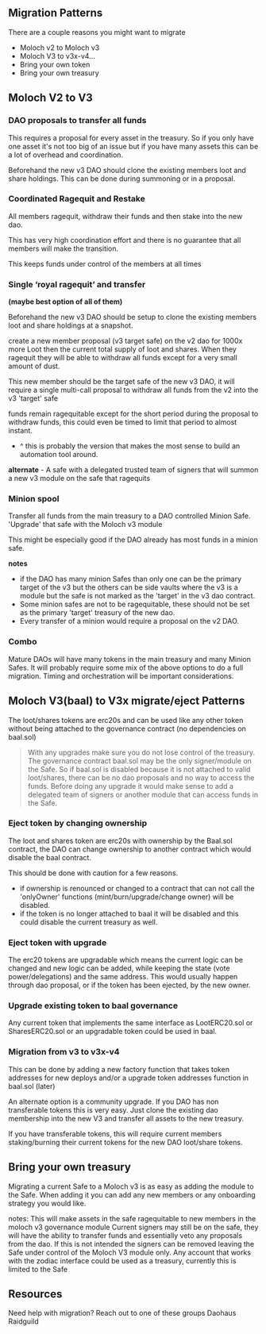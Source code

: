 ## Migration Patterns

There are a couple reasons you might want to migrate
- Moloch v2 to Moloch v3
- Moloch V3 to v3x-v4...
- Bring your own token
- Bring your own treasury

## Moloch V2 to V3

### DAO proposals to transfer all funds

This requires a proposal for every asset in the treasury. So if you only have one asset it's not too big of an issue but if you have many assets this can be a lot of overhead and coordination.

Beforehand the new v3 DAO should clone the existing members loot and share holdings. This can be done during summoning or in a proposal.

### Coordinated Ragequit and Restake

All members ragequit, withdraw their funds and then stake into the new dao.

This has very high coordination effort and there is no guarantee that all members will make the transition.

This keeps funds under control of the members at all times

### Single ‘royal ragequit’ and transfer

**(maybe best option of all of them)**

Beforehand the new v3 DAO should be setup to clone the existing members loot and share holdings at a snapshot.

create a new member proposal (v3 target safe) on the v2 dao for 1000x more Loot then the current total supply of loot and shares. When they ragequit they will be able to withdraw all funds except for a very small amount of dust.

This new member should be the target safe of the new v3 DAO, it will require a single multi-call proposal to withdraw all funds from the v2 into the v3 'target' safe

funds remain ragequitable except for the short period during the proposal to withdraw funds, this could even be timed to limit that period to almost instant.

* ^ this is probably the version that makes the most sense to build an automation tool around.

**alternate** - A safe with a delegated trusted team of signers that will summon a new v3 module on the safe that ragequits

### Minion spool
Transfer all funds from the main treasury to a DAO controlled Minion Safe. 'Upgrade' that safe with the Moloch v3 module

This might be especially good if the DAO already has most funds in a minion safe.

**notes**
- if the DAO has many minion Safes than only one can be the primary target of the v3 but the others can be side vaults where the v3 is a module but the safe is not marked as the 'target' in the v3 dao contract. 
- Some minion safes are not to be ragequitable, these should not be set as the primary 'target' treasury of the new dao.
- Every transfer of a minion would require a proposal on the v2 DAO.


### Combo
Mature DAOs will have many tokens in the main treasury and many Minion Safes. It will probably require some mix of the above options to do a full migration. Timing and orchestration will be important considerations.

## Moloch V3(baal) to V3x migrate/eject Patterns
The loot/shares tokens are erc20s and can be used like any other token without being attached to the governance contract (no dependencies on baal.sol)

> With any upgrades make sure you do not lose control of the treasury. The governance contract baal.sol may be the only signer/module on the Safe. So if baal.sol is disabled because it is not attached to valid loot/shares, there can be no dao proposals and no way to access the funds. Before doing any upgrade it would make sense to add a delegated team of signers or another module that can access funds in the Safe.

### Eject token by changing ownership
The loot and shares token are erc20s with ownership by the Baal.sol contract, the DAO can change ownership to another contract which would disable the baal contract.

This should be done with caution for a few reasons.
- if ownership is renounced or changed to a contract that can not call the 'onlyOwner' functions (mint/burn/upgrade/change owner) will be disabled.
- if the token is no longer attached to baal it will be disabled and this could disable the current treasury as well.

### Eject token with upgrade
The erc20 tokens are upgradable which means the current logic can be changed and new logic can be added, while keeping the state (vote power/delegations) and the same address. This would usually happen through dao proposal, or if the token has been ejected, by the new owner.

### Upgrade existing token to baal governance
Any current token that implements the same interface as LootERC20.sol or SharesERC20.sol or an upgradable token could be used in baal. 

### Migration from v3 to v3x-v4

This can be done by adding a new factory function that takes token addresses for new deploys and/or a upgrade token addresses function in baal.sol (later)

An alternate option is a community upgrade.
If you DAO has non transferable tokens this is very easy. Just clone the existing dao membership into the new V3 and transfer all assets to the new treasury.

If you have transferable tokens, this will require current members staking/burning their current tokens for the new DAO loot/share tokens.

## Bring your own treasury

Migrating a current Safe to a Moloch v3 is as easy as adding the module to the Safe. When adding it you can add any new members or any onboarding strategy you would like. 

notes:
This will make assets in the safe ragequitable to new members in the moloch v3 governance module
Current signers may still be on the safe, they will have the ability to transfer funds and essentially veto any proposals from the dao. If this is not intended the signers can be removed leaving the Safe under control of the Moloch V3 module only.
Any account that works with the zodiac interface could be used as a treasury, currently this is limited to the Safe

## Resources

Need help with migration? Reach out to one of these groups
Daohaus
Raidguild
